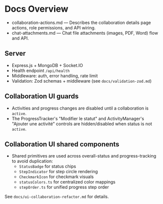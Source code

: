 # Docs Overview

- collaboration-actions.md — Describes the collaboration details page actions, role permissions, and API wiring.
- chat-attachments.md — Chat file attachments (images, PDF, Word) flow and API.

## Server

- Express.js + MongoDB + Socket.IO
- Health endpoint `/api/health`
- Middleware: auth, error handling, rate limit
- Validation: Zod schemas + middleware (see `docs/validation-zod.md`)

## Collaboration UI guards

- Activities and progress changes are disabled until a collaboration is `active`.
- The ProgressTracker's "Modifier le statut" and ActivityManager's "Ajouter une activité" controls are hidden/disabled when status is not `active`.

## Collaboration UI shared components

- Shared primitives are used across overall-status and progress-tracking to avoid duplication:
  - `StatusBadge` for status chips
  - `StepIndicator` for step circle rendering
  - `CheckmarkIcon` for checkmark visuals
  - `statusColors.ts` for centralized color mappings
  - `stepOrder.ts` for unified progress step order

See `docs/ui-collaboration-refactor.md` for details.
